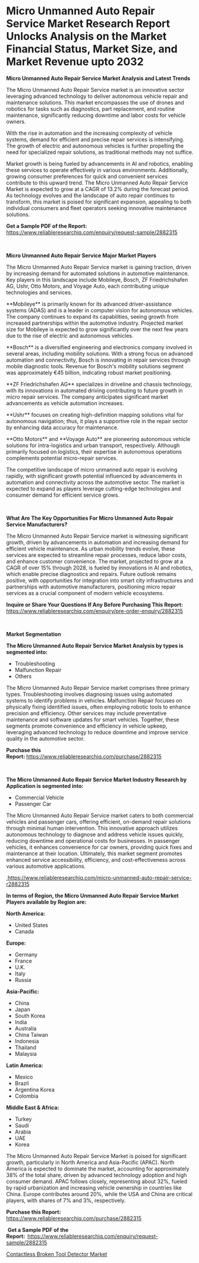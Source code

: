 <p><h1>Micro Unmanned Auto Repair Service Market Research Report Unlocks Analysis on the Market Financial Status, Market Size, and Market Revenue upto 2032</h1></p><p><strong>Micro Unmanned Auto Repair Service Market Analysis and Latest Trends</strong></p>
<p><p>The Micro Unmanned Auto Repair Service market is an innovative sector leveraging advanced technology to deliver autonomous vehicle repair and maintenance solutions. This market encompasses the use of drones and robotics for tasks such as diagnostics, part replacement, and routine maintenance, significantly reducing downtime and labor costs for vehicle owners. </p><p>With the rise in automation and the increasing complexity of vehicle systems, demand for efficient and precise repair services is intensifying. The growth of electric and autonomous vehicles is further propelling the need for specialized repair solutions, as traditional methods may not suffice. </p><p>Market growth is being fueled by advancements in AI and robotics, enabling these services to operate effectively in various environments. Additionally, growing consumer preferences for quick and convenient services contribute to this upward trend. The Micro Unmanned Auto Repair Service Market is expected to grow at a CAGR of 13.2% during the forecast period. As technology evolves and the landscape of auto repair continues to transform, this market is poised for significant expansion, appealing to both individual consumers and fleet operators seeking innovative maintenance solutions.</p></p>
<p><strong>Get a Sample PDF of the Report:&nbsp;</strong> <a href="https://www.reliableresearchiq.com/enquiry/request-sample/2882315?utm_campaign=3359&utm_medium=2&utm_source=Github&utm_content=ia&utm_term=13032025&utm_id=micro-unmanned-auto-repair-service">https://www.reliableresearchiq.com/enquiry/request-sample/2882315</a></p>
<p>&nbsp;</p>
<p><strong>Micro Unmanned Auto Repair Service Major Market Players</strong></p>
<p><p>The Micro Unmanned Auto Repair Service market is gaining traction, driven by increasing demand for automated solutions in automotive maintenance. Key players in this landscape include Mobileye, Bosch, ZF Friedrichshafen AG, Ushr, Otto Motors, and Voyage Auto, each contributing unique technologies and services.</p><p>**Mobileye** is primarily known for its advanced driver-assistance systems (ADAS) and is a leader in computer vision for autonomous vehicles. The company continues to expand its capabilities, seeing growth from increased partnerships within the automotive industry. Projected market size for Mobileye is expected to grow significantly over the next few years due to the rise of electric and autonomous vehicles.</p><p>**Bosch** is a diversified engineering and electronics company involved in several areas, including mobility solutions. With a strong focus on advanced automation and connectivity, Bosch is innovating in repair services through mobile diagnostic tools. Revenue for Bosch's mobility solutions segment was approximately €45 billion, indicating robust market positioning.</p><p>**ZF Friedrichshafen AG** specializes in driveline and chassis technology, with its innovations in automated driving contributing to future growth in micro repair services. The company anticipates significant market advancements as vehicle automation increases.</p><p>**Ushr** focuses on creating high-definition mapping solutions vital for autonomous navigation; thus, it plays a supportive role in the repair sector by enhancing data accuracy for maintenance.</p><p>**Otto Motors** and **Voyage Auto** are pioneering autonomous vehicle solutions for intra-logistics and urban transport, respectively. Although primarily focused on logistics, their expertise in autonomous operations complements potential micro-repair services.</p><p>The competitive landscape of micro unmanned auto repair is evolving rapidly, with significant growth potential influenced by advancements in automation and connectivity across the automotive sector. The market is expected to expand as players leverage cutting-edge technologies and consumer demand for efficient service grows.</p></p>
<p>&nbsp;</p>
<p><strong>What Are The Key Opportunities For Micro Unmanned Auto Repair Service Manufacturers?</strong></p>
<p><p>The Micro Unmanned Auto Repair Service market is witnessing significant growth, driven by advancements in automation and increasing demand for efficient vehicle maintenance. As urban mobility trends evolve, these services are expected to streamline repair processes, reduce labor costs, and enhance customer convenience. The market, projected to grow at a CAGR of over 15% through 2028, is fueled by innovations in AI and robotics, which enable precise diagnostics and repairs. Future outlook remains positive, with opportunities for integration into smart city infrastructures and partnerships with automotive manufacturers, positioning micro repair services as a crucial component of modern vehicle ecosystems.</p></p>
<p><strong>Inquire or Share Your Questions If Any Before Purchasing This Report:</strong> <a href="https://www.reliableresearchiq.com/enquiry/pre-order-enquiry/2882315?utm_campaign=3359&utm_medium=2&utm_source=Github&utm_content=ia&utm_term=13032025&utm_id=micro-unmanned-auto-repair-service">https://www.reliableresearchiq.com/enquiry/pre-order-enquiry/2882315</a></p>
<p>&nbsp;</p>
<p><strong>Market Segmentation</strong></p>
<p><strong>The Micro Unmanned Auto Repair Service Market Analysis by types is segmented into:</strong></p>
<p><ul><li>Troubleshooting</li><li>Malfunction Repair</li><li>Others</li></ul></p>
<p><p>The Micro Unmanned Auto Repair Service market comprises three primary types. Troubleshooting involves diagnosing issues using automated systems to identify problems in vehicles. Malfunction Repair focuses on physically fixing identified issues, often employing robotic tools to enhance precision and efficiency. Other services may include preventative maintenance and software updates for smart vehicles. Together, these segments promote convenience and efficiency in vehicle upkeep, leveraging advanced technology to reduce downtime and improve service quality in the automotive sector.</p></p>
<p><strong>Purchase this Report:&nbsp;</strong><a href="https://www.reliableresearchiq.com/purchase/2882315?utm_campaign=3359&utm_medium=2&utm_source=Github&utm_content=ia&utm_term=13032025&utm_id=micro-unmanned-auto-repair-service">https://www.reliableresearchiq.com/purchase/2882315</a></p>
<p>&nbsp;</p>
<p><strong>The Micro Unmanned Auto Repair Service Market Industry Research by Application is segmented into:</strong></p>
<p><ul><li>Commercial Vehicle</li><li>Passenger Car</li></ul></p>
<p><p>The Micro Unmanned Auto Repair Service market caters to both commercial vehicles and passenger cars, offering efficient, on-demand repair solutions through minimal human intervention. This innovative approach utilizes autonomous technology to diagnose and address vehicle issues quickly, reducing downtime and operational costs for businesses. In passenger vehicles, it enhances convenience for car owners, providing quick fixes and maintenance at their location. Ultimately, this market segment promotes enhanced service accessibility, efficiency, and cost-effectiveness across various automotive applications.</p></p>
<p><a href="https://www.reliableresearchiq.com/micro-unmanned-auto-repair-service-r2882315?utm_campaign=3359&utm_medium=2&utm_source=Github&utm_content=ia&utm_term=13032025&utm_id=micro-unmanned-auto-repair-service">&nbsp;https://www.reliableresearchiq.com/micro-unmanned-auto-repair-service-r2882315</a></p>
<p><strong>In terms of Region, the Micro Unmanned Auto Repair Service Market Players available by Region are:</strong></p>
<p>
    <p> <strong> North America: </strong>
        <ul>
            <li>United States</li>
            <li>Canada</li>
        </ul>
        </p> 
    <p> <strong> Europe: </strong>
        <ul>
            <li>Germany</li>
            <li>France</li>
            <li>U.K.</li>
            <li>Italy</li>
            <li>Russia</li>
        </ul>
        </p> 
    <p> <strong> Asia-Pacific: </strong>
        <ul>
            <li>China</li>
            <li>Japan</li>
            <li>South Korea</li>
            <li>India</li>
            <li>Australia</li>
            <li>China Taiwan</li>
            <li>Indonesia</li>
            <li>Thailand</li>
            <li>Malaysia</li>
        </ul>
        </p> 
    <p> <strong> Latin America: </strong>
        <ul>
            <li>Mexico</li>
            <li>Brazil</li>
            <li>Argentina Korea</li>
            <li>Colombia</li>
        </ul>
        </p> 
    <p> <strong> Middle East & Africa: </strong>
        <ul>
            <li>Turkey</li>
            <li>Saudi</li>
            <li>Arabia</li>
            <li>UAE</li>
            <li>Korea</li>
        </ul>
    </p>
    </p>
<p><p>The Micro Unmanned Auto Repair Service Market is poised for significant growth, particularly in North America and Asia-Pacific (APAC). North America is expected to dominate the market, accounting for approximately 38% of the total share, driven by advanced technology adoption and high consumer demand. APAC follows closely, representing about 32%, fueled by rapid urbanization and increasing vehicle ownership in countries like China. Europe contributes around 20%, while the USA and China are critical players, with shares of 7% and 3%, respectively.</p></p>
<p><strong>Purchase this Report: </strong><a href="https://www.reliableresearchiq.com/purchase/2882315?utm_campaign=3359&utm_medium=2&utm_source=Github&utm_content=ia&utm_term=13032025&utm_id=micro-unmanned-auto-repair-service">https://www.reliableresearchiq.com/purchase/2882315</a></p>
<p>&nbsp;<strong>Get a Sample PDF of the Report:&nbsp;&nbsp;</strong><a href="https://www.reliableresearchiq.com/enquiry/request-sample/2882315?utm_campaign=3359&utm_medium=2&utm_source=Github&utm_content=ia&utm_term=13032025&utm_id=micro-unmanned-auto-repair-service">https://www.reliableresearchiq.com/enquiry/request-sample/2882315</a></p>
<p><strong></strong></p>
<p><p><a href="https://github.com/duscarajlha/Market-Research-Report-List-1/blob/main/contactless-broken-tool-detector-market.md?utm_campaign=3359&utm_medium=2&utm_source=Github&utm_content=ia&utm_term=13032025&utm_id=micro-unmanned-auto-repair-service">Contactless Broken Tool Detector Market</a></p></p>